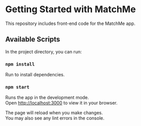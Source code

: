 # Getting Started with MatchMe

This repository includes front-end code for the MatchMe app.

## Available Scripts

In the project directory, you can run:

### `npm install`

Run to install dependencies.

### `npm start`

Runs the app in the development mode.\
Open [http://localhost:3000](http://localhost:3000) to view it in your browser.

The page will reload when you make changes.\
You may also see any lint errors in the console.
